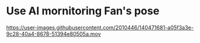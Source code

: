 # Use AI mornitoring Fan's pose

https://user-images.githubusercontent.com/2010446/140471681-a05f3a3e-9c28-40a4-8678-51394e80505a.mov

